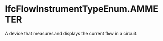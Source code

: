 IfcFlowInstrumentTypeEnum.AMMETER
=================================
A device that measures and displays the current flow in a circuit.


